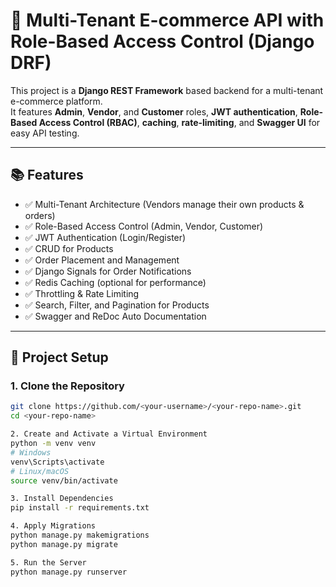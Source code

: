 # 🛒 Multi-Tenant E-commerce API with Role-Based Access Control (Django DRF)

This project is a **Django REST Framework** based backend for a multi-tenant e-commerce platform.  
It features **Admin**, **Vendor**, and **Customer** roles, **JWT authentication**, **Role-Based Access Control (RBAC)**, **caching**, **rate-limiting**, and **Swagger UI** for easy API testing.

---

## 📚 Features

- ✅ Multi-Tenant Architecture (Vendors manage their own products & orders)
- ✅ Role-Based Access Control (Admin, Vendor, Customer)
- ✅ JWT Authentication (Login/Register)
- ✅ CRUD for Products
- ✅ Order Placement and Management
- ✅ Django Signals for Order Notifications
- ✅ Redis Caching (optional for performance)
- ✅ Throttling & Rate Limiting
- ✅ Search, Filter, and Pagination for Products
- ✅ Swagger and ReDoc Auto Documentation

---

## 🚀 Project Setup

### 1. Clone the Repository

```bash
git clone https://github.com/<your-username>/<your-repo-name>.git
cd <your-repo-name>

2. Create and Activate a Virtual Environment
python -m venv venv
# Windows
venv\Scripts\activate
# Linux/macOS
source venv/bin/activate

3. Install Dependencies
pip install -r requirements.txt

4. Apply Migrations
python manage.py makemigrations
python manage.py migrate

5. Run the Server
python manage.py runserver


